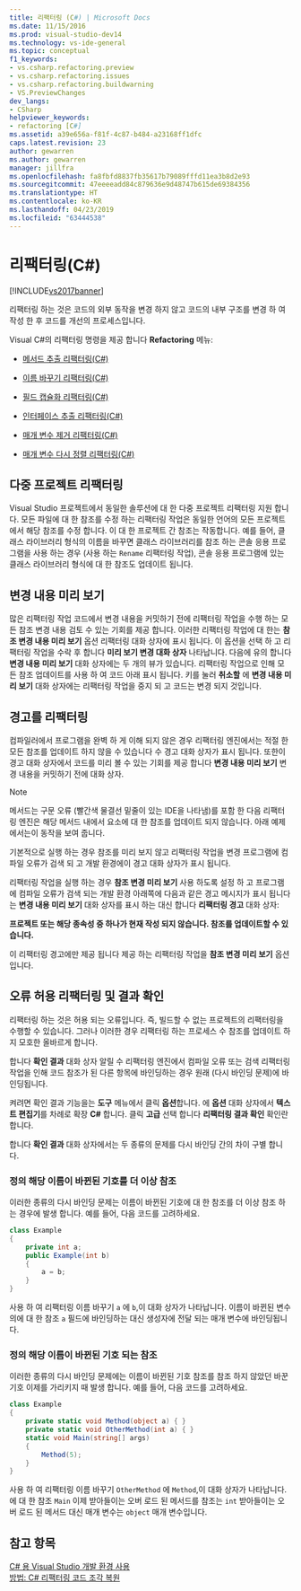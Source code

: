 ```yaml
---
title: 리팩터링 (C#) | Microsoft Docs
ms.date: 11/15/2016
ms.prod: visual-studio-dev14
ms.technology: vs-ide-general
ms.topic: conceptual
f1_keywords:
- vs.csharp.refactoring.preview
- vs.csharp.refactoring.issues
- vs.csharp.refactoring.buildwarning
- VS.PreviewChanges
dev_langs:
- CSharp
helpviewer_keywords:
- refactoring [C#]
ms.assetid: a39e656a-f81f-4c87-b484-a23168ff1dfc
caps.latest.revision: 23
author: gewarren
ms.author: gewarren
manager: jillfra
ms.openlocfilehash: fa8fbfd8837fb35617b79089fffd11ea3b8d2e93
ms.sourcegitcommit: 47eeeeadd84c879636e9d48747b615de69384356
ms.translationtype: HT
ms.contentlocale: ko-KR
ms.lasthandoff: 04/23/2019
ms.locfileid: "63444538"
---
```

# <a name="refactoring-c"></a>리팩터링(C#)
[!INCLUDE[vs2017banner](../includes/vs2017banner.md)]

리팩터링 하는 것은 코드의 외부 동작을 변경 하지 않고 코드의 내부 구조를 변경 하 여 작성 한 후 코드를 개선의 프로세스입니다.  
  
 Visual C#의 리팩터링 명령을 제공 합니다 **Refactoring** 메뉴:  
  
- [메서드 추출 리팩터링(C#)](../csharp-ide/extract-method-refactoring-csharp.md)  
  
- [이름 바꾸기 리팩터링(C#)](../csharp-ide/rename-refactoring-csharp.md)  
  
- [필드 캡슐화 리팩터링(C#)](../csharp-ide/encapsulate-field-refactoring-csharp.md)  
  
- [인터페이스 추출 리팩터링(C#)](../csharp-ide/extract-interface-refactoring-csharp.md)  
  
- [매개 변수 제거 리팩터링(C#)](../csharp-ide/remove-parameters-refactoring-csharp.md)  
  
- [매개 변수 다시 정렬 리팩터링(C#)](../csharp-ide/reorder-parameters-refactoring-csharp.md)  
  
## <a name="multi-project-refactoring"></a>다중 프로젝트 리팩터링  
 Visual Studio 프로젝트에서 동일한 솔루션에 대 한 다중 프로젝트 리팩터링 지원 합니다. 모든 파일에 대 한 참조를 수정 하는 리팩터링 작업은 동일한 언어의 모든 프로젝트에서 해당 참조를 수정 합니다. 이 대 한 프로젝트 간 참조는 작동합니다. 예를 들어, 클래스 라이브러리 형식의 이름을 바꾸면 클래스 라이브러리를 참조 하는 콘솔 응용 프로그램을 사용 하는 경우 (사용 하는 `Rename` 리팩터링 작업), 콘솔 응용 프로그램에 있는 클래스 라이브러리 형식에 대 한 참조도 업데이트 됩니다.  
  
## <a name="changes-preview"></a>변경 내용 미리 보기  
 많은 리팩터링 작업 코드에서 변경 내용을 커밋하기 전에 리팩터링 작업을 수행 하는 모든 참조 변경 내용 검토 수 있는 기회를 제공 합니다. 이러한 리팩터링 작업에 대 한는 **참조 변경 내용 미리 보기** 옵션 리팩터링 대화 상자에 표시 됩니다. 이 옵션을 선택 하 고 리팩터링 작업을 수락 후 합니다 **미리 보기 변경 대화 상자** 나타납니다. 다음에 유의 합니다 **변경 내용 미리 보기** 대화 상자에는 두 개의 뷰가 있습니다. 리팩터링 작업으로 인해 모든 참조 업데이트를 사용 하 여 코드 아래 표시 됩니다. 키를 눌러 **취소할** 에 **변경 내용 미리 보기** 대화 상자에는 리팩터링 작업을 중지 되 고 코드는 변경 되지 것입니다.  
  
## <a name="refactoring-warnings"></a>경고를 리팩터링  
 컴파일러에서 프로그램을 완벽 하 게 이해 되지 않은 경우 리팩터링 엔진에서는 적절 한 모든 참조를 업데이트 하지 않을 수 있습니다 수 경고 대화 상자가 표시 됩니다. 또한이 경고 대화 상자에서 코드를 미리 볼 수 있는 기회를 제공 합니다 **변경 내용 미리 보기** 변경 내용을 커밋하기 전에 대화 상자.  
  
> [!NOTE]
> 메서드는 구문 오류 (빨간색 물결선 밑줄이 있는 IDE을 나타냄)를 포함 한 다음 리팩터링 엔진은 해당 메서드 내에서 요소에 대 한 참조를 업데이트 되지 않습니다. 아래 예제에서는이 동작을 보여 줍니다.  
  
 기본적으로 실행 하는 경우 참조를 미리 보지 않고 리팩터링 작업을 변경 프로그램에 컴파일 오류가 검색 되 고 개발 환경에이 경고 대화 상자가 표시 됩니다.  
  
 리팩터링 작업을 실행 하는 경우 **참조 변경 미리 보기** 사용 하도록 설정 하 고 프로그램에 컴파일 오류가 검색 되는 개발 환경 아래쪽에 다음과 같은 경고 메시지가 표시 됩니다는 **변경 내용 미리 보기** 대화 상자를 표시 하는 대신 합니다 **리팩터링 경고** 대화 상자:  
  
 **프로젝트 또는 해당 종속성 중 하나가 현재 작성 되지 않습니다. 참조를 업데이트할 수 있습니다.**  
  
 이 리팩터링 경고에만 제공 됩니다 제공 하는 리팩터링 작업을 **참조 변경 미리 보기** 옵션입니다.  
  
## <a name="error-tolerant-refactoring-and-verification-results"></a>오류 허용 리팩터링 및 결과 확인  
 리팩터링 하는 것은 허용 되는 오류입니다. 즉, 빌드할 수 없는 프로젝트의 리팩터링을 수행할 수 있습니다. 그러나 이러한 경우 리팩터링 하는 프로세스 수 참조를 업데이트 하지 모호한 올바르게 합니다.  
  
 합니다 **확인 결과** 대화 상자 알릴 수 리팩터링 엔진에서 컴파일 오류 또는 검색 리팩터링 작업을 인해 코드 참조가 된 다른 항목에 바인딩하는 경우 원래 (다시 바인딩 문제)에 바인딩됩니다.  
  
 켜려면 확인 결과 기능을는 **도구** 메뉴에서 클릭 **옵션**합니다. 에 **옵션** 대화 상자에서 **텍스트 편집기**를 차례로 확장 **C#** 합니다. 클릭 **고급** 선택 합니다 **리팩터링 결과 확인** 확인란 합니다.  
  
 합니다 **확인 결과** 대화 상자에서는 두 종류의 문제를 다시 바인딩 간의 차이 구별 합니다.  
  
### <a name="references-whose-definition-will-no-longer-be-the-renamed-symbol"></a>정의 해당 이름이 바뀐된 기호를 더 이상 참조  
 이러한 종류의 다시 바인딩 문제는 이름이 바뀐된 기호에 대 한 참조를 더 이상 참조 하는 경우에 발생 합니다. 예를 들어, 다음 코드를 고려하세요.  
  
```csharp  
class Example  
{  
    private int a;  
    public Example(int b)  
    {  
        a = b;  
    }  
}  
```  
  
 사용 하 여 리팩터링 이름 바꾸기 `a` 에 `b`,이 대화 상자가 나타납니다. 이름이 바뀐된 변수의에 대 한 참조 `a` 필드에 바인딩하는 대신 생성자에 전달 되는 매개 변수에 바인딩됩니다.  
  
### <a name="references-whose-definition-will-now-become-the-renamed-symbol"></a>정의 해당 이름이 바뀐된 기호 되는 참조  
 이러한 종류의 다시 바인딩 문제에는 이름이 바뀐된 기호 참조를 참조 하지 않았던 바꾼 기호 이제를 가리키지 때 발생 합니다. 예를 들어, 다음 코드를 고려하세요.  
  
```csharp  
class Example  
{  
    private static void Method(object a) { }  
    private static void OtherMethod(int a) { }  
    static void Main(string[] args)  
    {  
        Method(5);  
    }  
}  
```  
  
 사용 하 여 리팩터링 이름 바꾸기 `OtherMethod` 에 `Method`,이 대화 상자가 나타납니다. 에 대 한 참조 `Main` 이제 받아들이는 오버 로드 된 메서드를 참조는 `int` 받아들이는 오버 로드 된 메서드 대신 매개 변수는 `object` 매개 변수입니다.  
  
## <a name="see-also"></a>참고 항목  
 [C# 용 Visual Studio 개발 환경 사용](../csharp-ide/using-the-visual-studio-development-environment-for-csharp.md)   
 [방법: C# 리팩터링 코드 조각 복원](../ide/how-to-restore-csharp-refactoring-snippets.md)